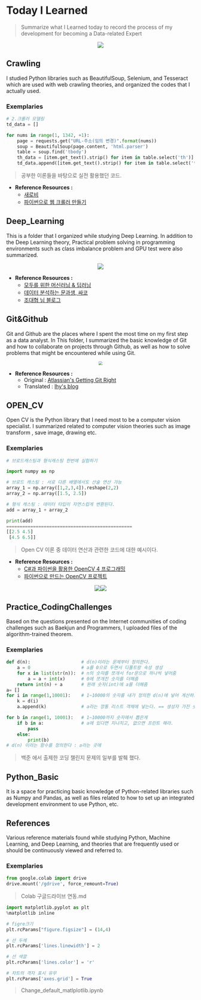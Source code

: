 # Today I Learned
> Summarize what I Learned today to record the process of my development for becoming a Data-related Expert

<p align="center"><img src="https://encrypted-tbn0.gstatic.com/images?q=tbn%3AANd9GcQ8FJR6cjcfy0w3APFLG9kPQaHB6u-b3njRrYJ1rVNZ4xAwrZ3l"/></p>

## Crawling

I studied Python libraries such as BeautifulSoup, Selenium, and Tesseract which are used with web crawling theories, and organized the codes that I actually used.

### Exemplaries

```python
# 2.크롤러 모델링
td_data = []

for nums in range(1, 1342, +1):
    page = requests.get("URL-주소(임의 변경)".format(nums))
    soup = BeautifulSoup(page.content, 'html.parser')
    table = soup.find('tbody')
    th_data = [item.get_text().strip() for item in table.select('th')]
    td_data.append([item.get_text().strip() for item in table.select('td')])
```

> 공부한 이론들을 바탕으로 실전 활용했던 코드.

- **Reference Resources :** 
  - [새로비](https://engkimbs.tistory.com/)
  - [파이썬으로 웹 크롤러 만들기](http://www.yes24.com/Product/Goods/71047040)

## Deep_Learning

This is a folder that I organized while studying Deep Learning. In addition to the Deep Learning theory, Practical problem solving in programming environments such as class imbalance problem and GPU test were also summarized.

<p align="center"><img src=https://camo.githubusercontent.com/8ddd25193f1e31e571129ec4b0b3fe4451e3ee67/68747470733a2f2f6d69726f2e6d656469756d2e636f6d2f6d61782f3435332f312a353144304d7174714875336832765445356f4a2d37672e706e67></p>

- **Reference Resources :** 
  - [모두를 위한 머신러닝 & 딥러닝]( https://hunkim.github.io/ml/)
  - [데이터 분석하는 문과생, 싸코](https://sacko.tistory.com/)
  - [조대협 님 블로그](https://bcho.tistory.com/1149)

## Git&Github

Git and Github are the places where I spent the most time on my first step as a data analyst. In This folder, I summarized the basic knowledge of Git and how to collaborate on projects through Github, as well as how to solve problems that might be encountered while using Git.

<p align="center"><img src="https://miro.medium.com/max/1100/1*0Jthz3j-RoN5KmGxjx5jZQ.png" style="zoom:67%;" /></p>

- **Reference Resources :**
  - Original : [Atlassian's Getting Git Right](https://www.atlassian.com/git)
  - Translated : [lhy's blog](https://lhy.kr/)

## OPEN_CV

Open CV is the Python library that I need most to be a computer vision specialist. I summarized related to computer vision theories such as image transform , save image, drawing etc.

### Exemplaries

```python
# 브로드캐스팅과 형식캐스팅 한번에 실험하기

import numpy as np

# 브로드 캐스팅 : 서로 다른 배열에서도 산술 연산 가능
array_1 = np.array([1,2,3,4]).reshape(2,2)
array_2 = np.array([1.5, 2.5])

# 형식 캐스팅 : 데이터 타입이 자연스럽게 변환된다.
add = array_1 + array_2

print(add)
===============================================
[[2.5 4.5]
 [4.5 6.5]]
```

> Open CV 이론 중 데이터 연산과 관련한 코드에 대한 예시이다.

- **Reference Resources :** 
  - [C#과 파이썬을 활용한 OpenCV 4 프로그래밍](https://wikibook.co.kr/opencv4/)
  - [파이썬으로 만드는 OpenCV 프로젝트](http://www.yes24.com/Product/Goods/71534451)

<p align='center'><img src=http://image.kyobobook.co.kr/images/book/large/669/l9791158391669.jpg><img src=http://image.kyobobook.co.kr/images/book/large/410/l9788966262410.jpg></p>

## Practice_CodingChallenges

Based on the questions presented on the Internet communities of coding challenges such as Baekjun and Programmers, I uploaded files of the algorithm-trained theorem.

### Exemplaries

```python
def d(n):                   # d(n)이라는 문제부터 정의한다.
    a = 0                   # a를 0으로 두면서 디폴트랑 속성 생성
    for x in list(str(n)):  # n의 숫자를 쪼개서 for문으로 하나씩 넣어줌
        a = a + int(x)      # 0에 쪼개진 숫자를 더해줌
    return int(n) + a       # 원래 숫자(int)에 a를 더해줌
a= []
for i in range(1,10001):    # 1~10000의 숫자를 내가 정의한 d(n)에 넣어 계산하고
    k = d(i)
    a.append(k)             # a라는 깡통 리스트 객체에 넣는다. == 생성자 가진 숫자들 모임

for b in range(1, 10001):   # 1~10000까지 숫자에서 뽑은게       
    if b in a:              # a에 있다면 지나치고, 없으면 프린트 해라.
        pass
    else:
        print(b)
# d(n) 이라는 함수를 정의한다 : a라는 곳에
```

> 백준 에서 출제한 코딩 챌린지 문제의 일부를 발췌 했다.

## Python_Basic

It is a space for practicing basic knowledge of Python-related libraries such as Numpy and Pandas, as well as files related to how to set up an integrated development environment to use Python, etc.

## References

Various reference materials found while studying Python, Machine Learning, and Deep Learning, and theories that are frequently used or should be continuously viewed and referred to.

### Exemplaries

```python
from google.colab import drive
drive.mount('/gdrive', force_remount=True)
```

> Colab 구글드라이브 연동.md

```python
import matplotlib.pyplot as plt
%matplotlib inline

# figre크기
plt.rcParams["figure.figsize"] = (14,4)

# 선 두께
plt.rcParams['lines.linewidth'] = 2

# 선 색깔
plt.rcParams['lines.color'] = 'r'

# 차트의 격자 표시 유무
plt.rcParams['axes.grid'] = True
```

> Change_default_matlplotlib.ipynb
